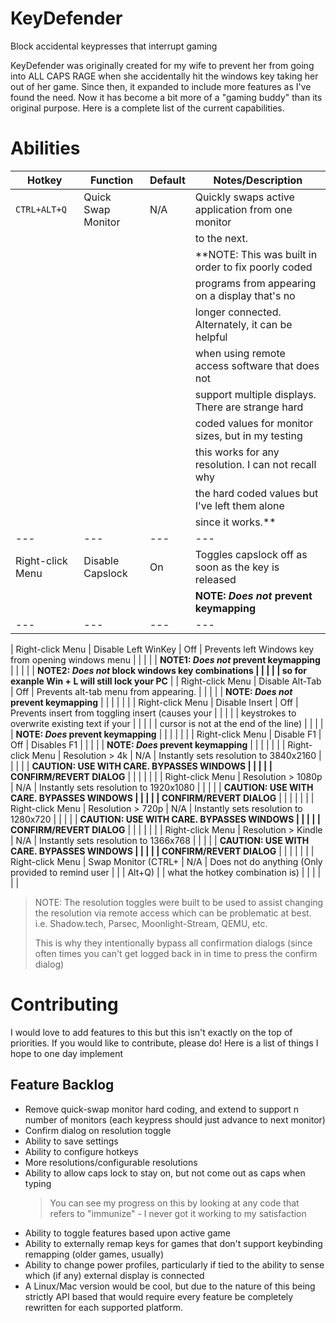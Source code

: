 # KeyDefender
Block accidental keypresses that interrupt gaming

KeyDefender was originally created for my wife to prevent her from going into 
ALL CAPS RAGE when she accidentally hit the windows key taking her out of her 
game. Since then, it expanded to include more features as I've found the need. 
Now it has become a bit more of a "gaming buddy" than its original purpose. 
Here is a complete list of the current capabilities.

# Abilities

| Hotkey            | Function            | Default   | Notes/Description                                   |
| ---               | ---                 | ---       | ---                                                 |
| `CTRL+ALT+Q`      | Quick Swap Monitor  | N/A       | Quickly swaps active application from one monitor   |
|                   |                     |           | to the next.                                        |
|                   |                     |           | **NOTE: This was built in order to fix poorly coded |
|                   |                     |           | programs from appearing on a display that's no      |
|                   |                     |           | longer connected. Alternately, it can be helpful    |
|                   |                     |           | when using remote access software that does not     |
|                   |                     |           | support multiple displays. There are strange hard   |
|                   |                     |           | coded values for monitor sizes, but in my testing   |
|                   |                     |           | this works for any resolution. I can not recall why |
|                   |                     |           | the hard coded values but I've left them alone      |
|                   |                     |           | since it works.**                                   |
| ---               | ---                 | ---       | ---                                                 |
| Right-click Menu  | Disable Capslock    | On        | Toggles capslock off as soon as the key is released |
|                   |                     |           | **NOTE: *Does not* prevent keymapping**             |
| ---               | ---                 | ---       | ---                                                 |



| Right-click Menu  | Disable Left WinKey | Off       | Prevents left Windows key from opening windows menu |
|                   |                     |           | **NOTE1: *Does not* prevent keymapping**            |
|                   |                     |           | **NOTE2: *Does not* block windows key combinations  |
|                   |                     |           | so for exanple Win + L will still lock your PC**    |
| Right-click Menu  | Disable Alt-Tab     | Off       | Prevents alt-tab menu from appearing.               |
|                   |                     |           | **NOTE: *Does not* prevent keymapping**             |
|                   |                     |           |                                                     |
| Right-click Menu  | Disable Insert      | Off       | Prevents insert from toggling insert (causes your   |
|                   |                     |           | keystrokes to overwrite existing text if your       |
|                   |                     |           | cursor is not at the end of the line)               |
|                   |                     |           | **NOTE: *Does* prevent keymapping**                 |
|                   |                     |           |                                                     |
| Right-click Menu  | Disable F1          | Off       | Disables F1                                         |
|                   |                     |           | **NOTE: *Does* prevent keymapping**                 |
|                   |                     |           |                                                     |
| Right-click Menu  | Resolution > 4k     | N/A       | Instantly sets resolution to 3840x2160              |
|                   |                     |           | **CAUTION: USE WITH CARE. BYPASSES WINDOWS          | 
|                   |                     |           | CONFIRM/REVERT DIALOG**                             |
|                   |                     |           |                                                     |
| Right-click Menu  | Resolution > 1080p  | N/A       | Instantly sets resolution to 1920x1080              |
|                   |                     |           | **CAUTION: USE WITH CARE. BYPASSES WINDOWS          | 
|                   |                     |           | CONFIRM/REVERT DIALOG**                             |
|                   |                     |           |                                                     |
| Right-click Menu  | Resolution > 720p   | N/A       | Instantly sets resolution to 1280x720               |
|                   |                     |           | **CAUTION: USE WITH CARE. BYPASSES WINDOWS          | 
|                   |                     |           | CONFIRM/REVERT DIALOG**                             |
|                   |                     |           |                                                     |
| Right-click Menu  | Resolution > Kindle | N/A       | Instantly sets resolution to 1366x768               |
|                   |                     |           | **CAUTION: USE WITH CARE. BYPASSES WINDOWS          | 
|                   |                     |           | CONFIRM/REVERT DIALOG**                             |
|                   |                     |           |                                                     |
| Right-click Menu  | Swap Monitor (CTRL+ | N/A       | Does not do anything (Only provided to remind user  |
|                   | Alt+Q)              |           | what the hotkey combination is)                     |
|                   |                     |           |                                                     |



> NOTE: The resolution toggles were built to be used to assist changing 
> the resolution via remote access which can be problematic at best. 
> i.e. Shadow.tech, Parsec, Moonlight-Stream, QEMU, etc.
> 
> This is why they intentionally bypass all confirmation dialogs (since 
> often times you can't get logged back in in time to press the confirm 
> dialog)


# Contributing

I would love to add features to this but this isn't exactly on the top of 
priorities. If you would like to contribute, please do! Here is a list of 
things I hope to one day implement

## Feature Backlog
 - Remove quick-swap monitor hard coding, and extend to support n number
   of monitors (each keypress should just advance to next monitor)
 - Confirm dialog on resolution toggle
 - Ability to save settings
 - Ability to configure hotkeys
 - More resolutions/configurable resolutions
 - Ability to allow caps lock to stay on, but not come out as caps when
   typing
     > You can see my progress on this by looking at any code that 
     > refers to "immunize" - I never got it working to my satisfaction
- Ability to toggle features based upon active game
- Ability to externally remap keys for games that don't support keybinding
  remapping (older games, usually)
- Ability to change power profiles, particularly if tied to the ability to 
   sense which (if any) external display is connected
 - A Linux/Mac version would be cool, but due to the nature of this being 
   strictly API based that would require every feature be completely 
   rewritten for each supported platform.

